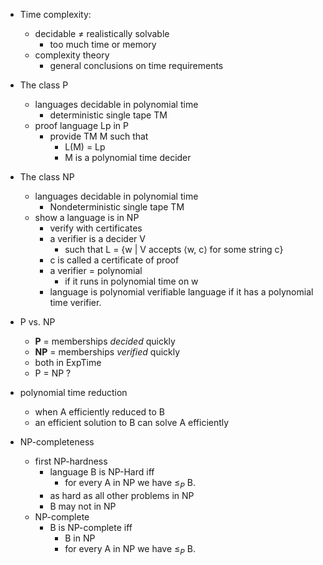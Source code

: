 * Time complexity:
	* decidable $\neq$ realistically solvable 
		* too much time or memory
	* complexity theory
		* general conclusions on time requirements 

* The class P
	* languages decidable in polynomial time 
		* deterministic single tape TM
	* proof language Lp in P
		* provide TM M such that
			* L(M) = Lp 
			* M is a polynomial time decider

* The class NP
	* languages decidable in polynomial time
		* Nondeterministic single tape TM
	* show a language is in NP
		* verify with certificates
		* a verifier is a decider V 
			* such that L = {w | V accepts ⟨w, c⟩ for some string c} 
		* c is called a certificate of proof
		* a verifier = polynomial 
			* if it runs in polynomial time on w
		* language is polynomial verifiable language if it has a polynomial time verifier.

* P vs. NP
	* **P** = memberships *decided* quickly
	* **NP** = memberships *verified* quickly
	* both in ExpTime
	* P = NP ?

* polynomial time reduction
	*  when A efficiently reduced to B
	* an efficient solution to B can solve A efficiently

* NP-completeness 
	* first NP-hardness
		* language B is NP-Hard iff
			* for every A in NP we have $\leq_P$ B.
		* as hard as all other problems in NP
		* B may not in NP
	* NP-complete
		* B is NP-complete iff
			* B in NP
			* for every A in NP we have $\leq_P$ B.






